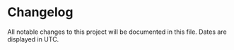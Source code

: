 # Changelog

All notable changes to this project will be documented in this file. Dates are displayed in UTC.

